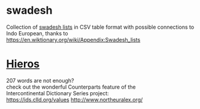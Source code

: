 # swadesh
 Collection of [swadesh lists](https://en.wikipedia.org/wiki/Swadesh_list) in CSV table format with possible connections to Indo European, thanks to https://en.wiktionary.org/wiki/Appendix:Swadesh_lists 

# [Hieros](https://github.com/pannous/hieros/wiki/x)

207 words are not enough?  
check out the wonderful Counterparts feature of the  
Intercontinental Dictionary Series project:  
https://ids.clld.org/values
http://www.northeuralex.org/

